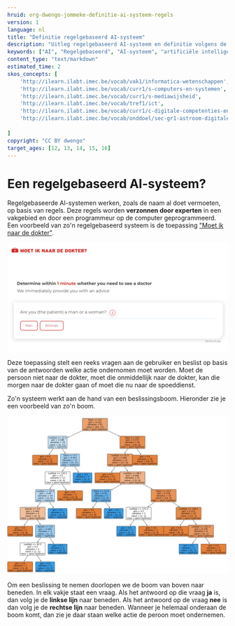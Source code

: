 ```yaml
---
hruid: org-dwengo-jommeke-definitie-ai-systeem-regels
version: 1
language: nl
title: "Definitie regelgebaseerd AI-systeem"
description: "Uitleg regelgebaseerd AI-systeem en definitie volgens de EU"
keywords: ["AI", "Regelgebaseerd", "AI-systeem", "artificiële intelligentie"]
content_type: "text/markdown"
estimated_time: 2
skos_concepts: [
    'http://ilearn.ilabt.imec.be/vocab/vak1/informatica-wetenschappen', 
    'http://ilearn.ilabt.imec.be/vocab/curr1/s-computers-en-systemen',
    'http://ilearn.ilabt.imec.be/vocab/curr1/s-mediawijsheid',
    'http://ilearn.ilabt.imec.be/vocab/tref1/ict',
    'http://ilearn.ilabt.imec.be/vocab/curr1/c-digitale-competenties-en-mediawijsheid',
    'http://ilearn.ilabt.imec.be/vocab/onddoel/sec-gr1-astroom-digitale-competenties-en-mediawijsheid-4.5',

]
copyright: "CC BY dwengo"
target_ages: [12, 13, 14, 15, 16]
---
```



Een regelgebaseerd AI-systeem?
===============

Regelgebaseerde AI-systemen werken, zoals de naam al doet vermoeten, op basis van regels. Deze regels worden **verzonnen door experten** in een vakgebied en door een programmeur op de computer geprogrammeerd. Een voorbeeld van zo'n regelgebaseerd systeem is de toepassing ["Moet ik naar de dokter"](https://www.moetiknaardedokter.be/).

![Moet ik naar de dokter?](img/moet_ik_naar_dokter.png "Moet ik naar de dokter?")

Deze toepassing stelt een reeks vragen aan de gebruiker en beslist op basis van de antwoorden welke actie ondernomen moet worden. Moet de persoon niet naar de dokter, moet die onmiddellijk naar de dokter, kan die morgen naar de dokter gaan of moet die nu naar de spoeddienst.

Zo'n systeem werkt aan de hand van een beslissingsboom. Hieronder zie je een voorbeeld van zo'n boom. 

![Voorbeeld beslissingsboom](img/beslissingsboom.png "Voorbeeld beslissingsboom")

Om een beslissing te nemen doorlopen we de boom van boven naar beneden. In elk vakje staat een vraag. Als het antwoord op die vraag **ja** is, dan volg je de **linkse lijn** naar beneden. Als het antwoord op de vraag **nee** is dan volg je de **rechtse lijn** naar beneden. Wanneer je helemaal onderaan de boom komt, dan zie je daar staan welke actie de peroon moet ondernemen.